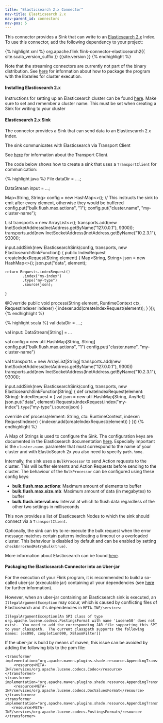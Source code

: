 ```yaml
---
title: "Elasticsearch 2.x Connector"
nav-title: Elasticsearch 2.x
nav-parent_id: connectors
nav-pos: 5
---
```

<!--
Licensed to the Apache Software Foundation (ASF) under one
or more contributor license agreements.  See the NOTICE file
distributed with this work for additional information
regarding copyright ownership.  The ASF licenses this file
to you under the Apache License, Version 2.0 (the
"License"); you may not use this file except in compliance
with the License.  You may obtain a copy of the License at

  http://www.apache.org/licenses/LICENSE-2.0

Unless required by applicable law or agreed to in writing,
software distributed under the License is distributed on an
"AS IS" BASIS, WITHOUT WARRANTIES OR CONDITIONS OF ANY
KIND, either express or implied.  See the License for the
specific language governing permissions and limitations
under the License.
-->

This connector provides a Sink that can write to an
[Elasticsearch 2.x](https://elastic.co/) Index. To use this connector, add the
following dependency to your project:

{% highlight xml %}
<dependency>
  <groupId>org.apache.flink</groupId>
  <artifactId>flink-connector-elasticsearch2{{ site.scala_version_suffix }}</artifactId>
  <version>{{site.version }}</version>
</dependency>
{% endhighlight %}

Note that the streaming connectors are currently not part of the binary
distribution. See
[here]({{site.baseurl}}/dev/linking)
for information about how to package the program with the libraries for
cluster execution.

#### Installing Elasticsearch 2.x

Instructions for setting up an Elasticsearch cluster can be found
[here](https://www.elastic.co/guide/en/elasticsearch/reference/current/setup.html).
Make sure to set and remember a cluster name. This must be set when
creating a Sink for writing to your cluster

#### Elasticsearch 2.x Sink
The connector provides a Sink that can send data to an Elasticsearch 2.x Index.

The sink communicates with Elasticsearch via Transport Client

See [here](https://www.elastic.co/guide/en/elasticsearch/client/java-api/current/transport-client.html)
for information about the Transport Client.

The code below shows how to create a sink that uses a `TransportClient` for communication:

<div class="codetabs" markdown="1">
<div data-lang="java" markdown="1">
{% highlight java %}
File dataDir = ....;

DataStream<String> input = ...;

Map<String, String> config = new HashMap<>();
// This instructs the sink to emit after every element, otherwise they would be buffered
config.put("bulk.flush.max.actions", "1");
config.put("cluster.name", "my-cluster-name");

List<InetSocketAddress> transports = new ArrayList<>();
transports.add(new InetSocketAddress(InetAddress.getByName("127.0.0.1"), 9300));
transports.add(new InetSocketAddress(InetAddress.getByName("10.2.3.1"), 9300));

input.addSink(new ElasticsearchSink(config, transports, new ElasticsearchSinkFunction<String>() {
  public IndexRequest createIndexRequest(String element) {
    Map<String, String> json = new HashMap<>();
    json.put("data", element);

    return Requests.indexRequest()
            .index("my-index")
            .type("my-type")
            .source(json);
  }

  @Override
  public void process(String element, RuntimeContext ctx, RequestIndexer indexer) {
    indexer.add(createIndexRequest(element));
  }
}));
{% endhighlight %}
</div>
<div data-lang="scala" markdown="1">
{% highlight scala %}
val dataDir = ....;

val input: DataStream[String] = ...

val config = new util.HashMap[String, String]
config.put("bulk.flush.max.actions", "1")
config.put("cluster.name", "my-cluster-name")

val transports = new ArrayList[String]
transports.add(new InetSocketAddress(InetAddress.getByName("127.0.0.1"), 9300))
transports.add(new InetSocketAddress(InetAddress.getByName("10.2.3.1"), 9300));

input.addSink(new ElasticsearchSink(config, transports, new ElasticsearchSinkFunction[String] {
  def createIndexRequest(element: String): IndexRequest = {
    val json = new util.HashMap[String, AnyRef]
    json.put("data", element)
    Requests.indexRequest.index("my-index").`type`("my-type").source(json)
  }

  override def process(element: String, ctx: RuntimeContext, indexer: RequestIndexer) {
    indexer.add(createIndexRequest(element))
  }
}))
{% endhighlight %}
</div>
</div>

A Map of Strings is used to configure the Sink. The configuration keys
are documented in the Elasticsearch documentation
[here](https://www.elastic.co/guide/en/elasticsearch/reference/current/index.html).
Especially important is the `cluster.name`. parameter that must correspond to
the name of your cluster and with ElasticSearch 2x you also need to specify `path.home`.

Internally, the sink uses a `BulkProcessor` to send Action requests to the cluster.
This will buffer elements and Action Requests before sending to the cluster. The behaviour of the
`BulkProcessor` can be configured using these config keys:
 * **bulk.flush.max.actions**: Maximum amount of elements to buffer
 * **bulk.flush.max.size.mb**: Maximum amount of data (in megabytes) to buffer
 * **bulk.flush.interval.ms**: Interval at which to flush data regardless of the other two
  settings in milliseconds

This now provides a list of Elasticsearch Nodes
to which the sink should connect via a `TransportClient`.

Optionally, the sink can try to re-execute the bulk request when the error message matches certain patterns indicating a timeout or a overloaded cluster. This behaviour is disabled by default and can be enabled by setting `checkErrorAndRetryBulk(true)`.

More information about Elasticsearch can be found [here](https://elastic.co).


#### Packaging the Elasticsearch Connector into an Uber-jar

For the execution of your Flink program,
it is recommended to build a so-called uber-jar (executable jar) containing all your dependencies
(see [here]({{site.baseurl}}/dev/linking) for further information).

However,
when an uber-jar containing an Elasticsearch sink is executed,
an `IllegalArgumentException` may occur,
which is caused by conflicting files of Elasticsearch and it's dependencies
in `META-INF/services`:

```
IllegalArgumentException[An SPI class of type org.apache.lucene.codecs.PostingsFormat with name 'Lucene50' does not exist.  You need to add the corresponding JAR file supporting this SPI to your classpath.  The current classpath supports the following names: [es090, completion090, XBloomFilter]]
```

If the uber-jar is build by means of maven,
this issue can be avoided by adding the following bits to the pom file:

```
<transformer implementation="org.apache.maven.plugins.shade.resource.AppendingTransformer">
    <resource>META-INF/services/org.apache.lucene.codecs.Codec</resource>
</transformer>
<transformer implementation="org.apache.maven.plugins.shade.resource.AppendingTransformer">
    <resource>META-INF/services/org.apache.lucene.codecs.DocValuesFormat</resource>
</transformer>
<transformer implementation="org.apache.maven.plugins.shade.resource.AppendingTransformer">
   <resource>META-INF/services/org.apache.lucene.codecs.PostingsFormat</resource>
</transformer>
```

